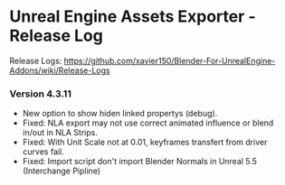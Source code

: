 # Unreal Engine Assets Exporter - Release Log
Release Logs: https://github.com/xavier150/Blender-For-UnrealEngine-Addons/wiki/Release-Logs

### Version 4.3.11

- New option to show hiden linked propertys (debug).
- Fixed: NLA export may not use correct animated influence or blend in/out in NLA Strips.
- Fixed: With Unit Scale not at 0.01, keyframes transfert from driver curves fail.
- Fixed: Import script don't import Blender Normals in Unreal 5.5 (Interchange Pipline)

